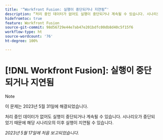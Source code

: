 ```yaml
---
title: '“Workfront Fusion: 실행이 중단되거나 지연됨”'
description: “처리 중인 데이터가 없어도 실행이 중단되거나 계속될 수 있습니다. 시나리오가 중단되었기 때문에 해당 시나리오의 이후 실행이 지연될 수 있습니다.”
hidefromtoc: true
feature: Workfront Fusion
source-git-commit: 98d56729e44e7ab47e201bdfc00db8d40c5f15f6
workflow-type: ht
source-wordcount: '76'
ht-degree: 100%

---
```



# [!DNL Workfront Fusion]: 실행이 중단되거나 지연됨

>[!NOTE]
>
>이 문제는 2023년 5월 31일에 해결되었습니다.

처리 중인 데이터가 없어도 실행이 중단되거나 계속될 수 있습니다. 시나리오가 중단되었기 때문에 해당 시나리오의 이후 실행이 지연될 수 있습니다.

_2023년 5월 17일에 처음 보고되었습니다._

